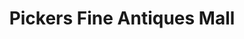 ---
title: "Pickers Fine Antiques Mall"
url: /hampton/pickers-fine-antiques-mall/
shop: antiques
---